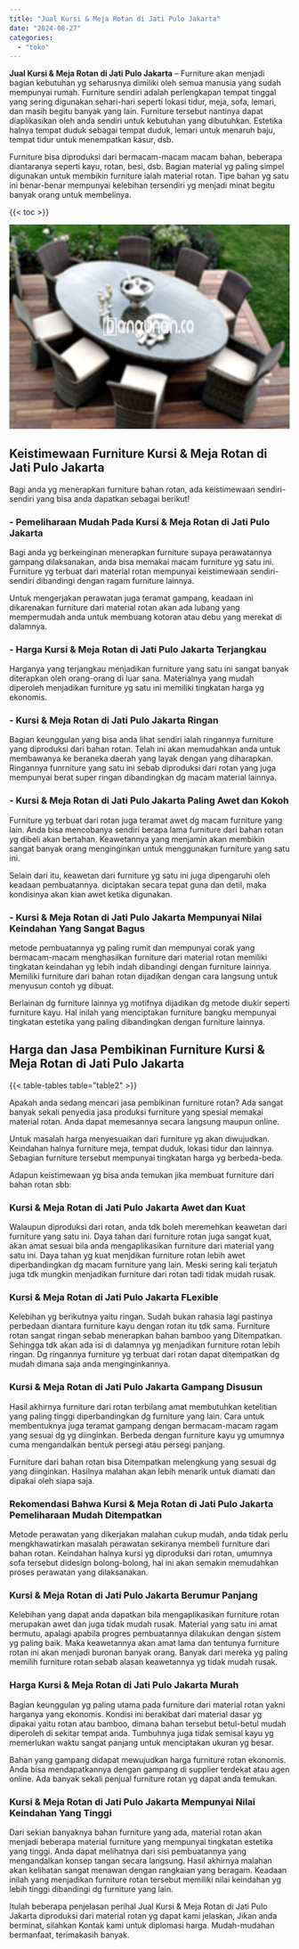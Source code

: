 ```yaml
---
title: "Jual Kursi & Meja Rotan di Jati Pulo Jakarta"
date: "2024-08-27"
categories: 
  - "toko"
---
```


**Jual Kursi & Meja Rotan di Jati Pulo Jakarta** – Furniture akan menjadi bagian kebutuhan yg seharusnya dimiliki oleh semua manusia yang sudah mempunyai rumah. Furniture sendiri adalah perlengkapan tempat tinggal yang sering digunakan sehari-hari seperti lokasi tidur, meja, sofa, lemari, dan masih begitu banyak yang lain. Furniture tersebut nantinya dapat diaplikasikan oleh anda sendiri untuk kebutuhan yang dibutuhkan. Estetika halnya tempat duduk sebagai tempat duduk, lemari untuk menaruh baju, tempat tidur untuk menempatkan kasur, dsb.

Furniture bisa diproduksi dari bermacam-macam macam bahan, beberapa diantaranya seperti kayu, rotan, besi, dsb. Bagian material yg paling simpel digunakan untuk membikin furniture ialah material rotan. Tipe bahan yg satu ini benar-benar mempunyai kelebihan tersendiri yg menjadi minat begitu banyak orang untuk membelinya.

{{< toc >}}

![Jual Kursi & Meja Rotan di Jati Pulo Jakarta](/images/kursi-meja-rotan-murah10.png)

## Keistimewaan Furniture Kursi & Meja Rotan di Jati Pulo Jakarta

Bagi anda yg menerapkan furniture bahan rotan, ada keistimewaan sendiri-sendiri yang bisa anda dapatkan sebagai berikut!

### \- Pemeliharaan Mudah Pada Kursi & Meja Rotan di Jati Pulo Jakarta

Bagi anda yg berkeinginan menerapkan furniture supaya perawatannya gampang dilaksanakan, anda bisa memakai macam furniture yg satu ini. Furniture yg terbuat dari material rotan mempunyai keistimewaan sendiri-sendiri dibandingi dengan ragam furniture lainnya.

Untuk mengerjakan perawatan juga teramat gampang, keadaan ini dikarenakan furniture dari material rotan akan ada lubang yang mempermudah anda untuk membuang kotoran atau debu yang merekat di dalamnya.

### \- Harga Kursi & Meja Rotan di Jati Pulo Jakarta Terjangkau

Harganya yang terjangkau menjadikan furniture yang satu ini sangat banyak diterapkan oleh orang-orang di luar sana. Materialnya yang mudah diperoleh menjadikan furniture yg satu ini memiliki tingkatan harga yg ekonomis.

### \- Kursi & Meja Rotan di Jati Pulo Jakarta Ringan

Bagian keunggulan yang bisa anda lihat sendiri ialah ringannya furniture yang diproduksi dari bahan rotan. Telah ini akan memudahkan anda untuk membawanya ke beraneka daerah yang layak dengan yang diharapkan. Ringannya funrniture yang satu ini sebab diproduksi dari rotan yang juga mempunyai berat super ringan dibandingkan dg macam material lainnya.

### \- Kursi & Meja Rotan di Jati Pulo Jakarta Paling Awet dan Kokoh

Furniture yg terbuat dari rotan juga teramat awet dg macam furniture yang lain. Anda bisa mencobanya sendiri berapa lama furniture dari bahan rotan yg dibeli akan bertahan. Keawetannya yang menjamin akan membikin sangat banyak orang menginginkan untuk menggunakan furniture yang satu ini.

Selain dari itu, keawetan dari furniture yg satu ini juga dipengaruhi oleh keadaan pembuatannya. diciptakan secara tepat guna dan detil, maka kondisinya akan kian awet ketika digunakan.

### \- Kursi & Meja Rotan di Jati Pulo Jakarta Mempunyai Nilai Keindahan Yang Sangat Bagus

metode pembuatannya yg paling rumit dan mempunyai corak yang bermacam-macam menghasilkan furniture dari material rotan memiliki tingkatan keindahan yg lebih indah dibandingi dengan furniture lainnya. Memiliki furniture dari bahan rotan dijadikan dengan cara langsung untuk menyusun contoh yg dibuat.

Berlainan dg furniture lainnya yg motifnya dijadikan dg metode diukir seperti furniture kayu. Hal inilah yang menciptakan furniture bangku mempunyai tingkatan estetika yang paling dibandingkan dengan furniture lainnya.

## Harga dan Jasa Pembikinan Furniture Kursi & Meja Rotan di Jati Pulo Jakarta

{{< table-tables table="table2" >}}

Apakah anda sedang mencari jasa pembikinan furniture rotan? Ada sangat banyak sekali penyedia jasa produksi furniture yang spesial memakai material rotan. Anda dapat memesannya secara langsung maupun online.

Untuk masalah harga menyesuaikan dari furniture yg akan diwujudkan. Keindahan halnya furniture meja, tempat duduk, lokasi tidur dan lainnya. Sebagian furniture tersebut mempunyai tingkatan harga yg berbeda-beda.

Adapun keistimewaan yg bisa anda temukan jika membuat furniture dari bahan rotan sbb:

### Kursi & Meja Rotan di Jati Pulo Jakarta Awet dan Kuat

Walaupun diproduksi dari rotan, anda tdk boleh meremehkan keawetan dari furniture yang satu ini. Daya tahan dari furniture rotan juga sangat kuat, akan amat sesuai bila anda mengaplikasikan furniture dari material yang satu ini. Daya tahan yg kuat menjdikan furniture rotan lebih awet diperbandingkan dg macam furniture yang lain. Meski sering kali terjatuh juga tdk mungkin menjadikan furniture dari rotan tadi tidak mudah rusak.

### Kursi & Meja Rotan di Jati Pulo Jakarta FLexible

Kelebihan yg berikutnya yaitu ringan. Sudah bukan rahasia lagi pastinya perbedaan diantara furniture kayu dengan rotan itu tdk sama. Furniture rotan sangat ringan sebab menerapkan bahan bamboo yang Ditempatkan. Sehingga tdk akan ada isi di dalamnya yg menjadikan furniture rotan lebih ringan. Dg ringannya furniture yg terbuat dari rotan dapat ditempatkan dg mudah dimana saja anda menginginkannya.

### Kursi & Meja Rotan di Jati Pulo Jakarta Gampang Disusun

Hasil akhirnya furniture dari rotan terbilang amat membutuhkan ketelitian yang paling tinggi diperbandingkan dg furniture yang lain. Cara untuk membentuknya juga teramat gampang dengan bermacam-macam ragam yang sesuai dg yg diinginkan. Berbeda dengan furniture kayu yg umumnya cuma mengandalkan bentuk persegi atau persegi panjang.

Furniture dari bahan rotan bisa Ditempatkan melengkung yang sesuai dg yang diinginkan. Hasilnya malahan akan lebih menarik untuk diamati dan dipakai oleh siapa saja.

### Rekomendasi Bahwa Kursi & Meja Rotan di Jati Pulo Jakarta Pemeliharaan Mudah Ditempatkan

Metode perawatan yang dikerjakan malahan cukup mudah, anda tidak perlu mengkhawatirkan masalah perawatan sekiranya membeli furniture dari bahan rotan. Keindahan halnya kursi yg diproduksi dari rotan, umumnya sofa tersebut didesign bolong-bolong, hal ini akan semakin memudahkan proses perawatan yang dilaksanakan.

### Kursi & Meja Rotan di Jati Pulo Jakarta Berumur Panjang

Kelebihan yang dapat anda dapatkan bila mengaplikasikan furniture rotan merupakan awet dan juga tidak mudah rusak. Material yang satu ini amat bermutu, apalagi apabila progres pembuatannya dilakukan dengan sistem yg paling baik. Maka keawetannya akan amat lama dan tentunya furniture rotan ini akan menjadi buronan banyak orang. Banyak dari mereka yg paling memilih furniture rotan sebab alasan keawetannya yg tidak mudah rusak.

### Harga Kursi & Meja Rotan di Jati Pulo Jakarta Murah

Bagian keunggulan yg paling utama pada furniture dari material rotan yakni harganya yang ekonomis. Kondisi ini berakibat dari material dasar yg dipakai yaitu rotan atau bamboo, dimana bahan tersebut betul-betul mudah diperoleh di sekitar tempat anda. Tumbuhnya juga tidak semisal kayu yg memerlukan waktu sangat panjang untuk menciptakan ukuran yg besar.

Bahan yang gampang didapat mewujudkan harga furniture rotan ekonomis. Anda bisa mendapatkannya dengan gampang di supplier terdekat atau agen online. Ada banyak sekali penjual furniture rotan yg dapat anda temukan.

### Kursi & Meja Rotan di Jati Pulo Jakarta Mempunyai Nilai Keindahan Yang Tinggi

Dari sekian banyaknya bahan furniture yang ada, material rotan akan menjadi beberapa material furniture yang mempunyai tingkatan estetika yang tinggi. Anda dapat melihatnya dari sisi pembuatannya yang mengandalkan konsep tangan secara langsung. Hasil akhirnya malahan akan kelihatan sangat menawan dengan rangkaian yang beragam. Keadaan inilah yang menjadikan furniture rotan tersebut memiliki nilai keindahan yg lebih tinggi dibandingi dg furniture yang lain.

Itulah beberapa penjelasan perihal Jual Kursi & Meja Rotan di Jati Pulo Jakarta diproduksi dari material rotan yg dapat kami jelaskan, Jikan anda berminat, silahkan Kontak kami untuk diplomasi harga. Mudah-mudahan bermanfaat, terimakasih banyak.
